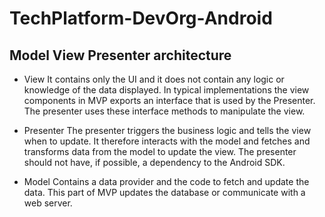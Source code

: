 # TechPlatform-DevOrg-Android

## Model View Presenter architecture

- View
It contains only the UI and it does not contain any logic or knowledge of the data displayed.
In typical implementations the view components in MVP exports an interface that is used by the Presenter.
The presenter uses these interface methods to manipulate the view.

- Presenter
The presenter triggers the business logic and tells the view when to update.
It therefore interacts with the model and fetches and transforms data from the model to update the view.
The presenter should not have, if possible, a dependency to the Android SDK.

- Model
Contains a data provider and the code to fetch and update the data.
This part of MVP updates the database or communicate with a web server.